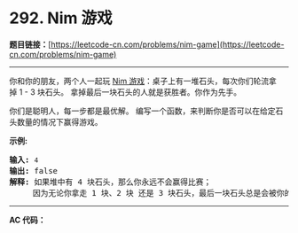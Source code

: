 # 292. Nim 游戏

**题目链接：**[https://leetcode-cn.com/problems/nim-game](https://leetcode-cn.com/problems/nim-game)

---

<div class="content__1Y2H">
 <div class="notranslate">
  <p>你和你的朋友，两个人一起玩&nbsp;<a href="https://baike.baidu.com/item/Nim游戏/6737105">Nim 游戏</a>：桌子上有一堆石头，每次你们轮流拿掉&nbsp;1 - 3 块石头。 拿掉最后一块石头的人就是获胜者。你作为先手。</p> 
  <p>你们是聪明人，每一步都是最优解。 编写一个函数，来判断你是否可以在给定石头数量的情况下赢得游戏。</p> 
  <p><strong>示例:</strong></p> 
  <pre class="language-text"><strong>输入:</strong> <code>4</code>
<strong>输出:</strong> false 
<strong>解释: </strong>如果堆中有 4 块石头，那么你永远不会赢得比赛；
&nbsp;    因为无论你拿走 1 块、2 块 还是 3 块石头，最后一块石头总是会被你的朋友拿走。
</pre> 
 </div>
</div>

---

**AC 代码：**

```java

```